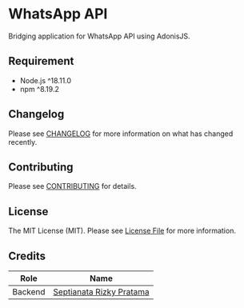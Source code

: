# WhatsApp API

Bridging application for WhatsApp API using AdonisJS.

## Requirement

- Node.js ^18.11.0
- npm ^8.19.2

## Changelog

Please see [CHANGELOG](CHANGELOG.md) for more information on what has changed recently.

## Contributing

Please see [CONTRIBUTING](CONTRIBUTING.md) for details.

## License

The MIT License (MIT). Please see [License File](LICENSE.md) for more information.

## Credits

| Role    | Name                                                     |
| ------- | -------------------------------------------------------- |
| Backend | [Septianata Rizky Pratama](https://github.com/ianriizky) |
